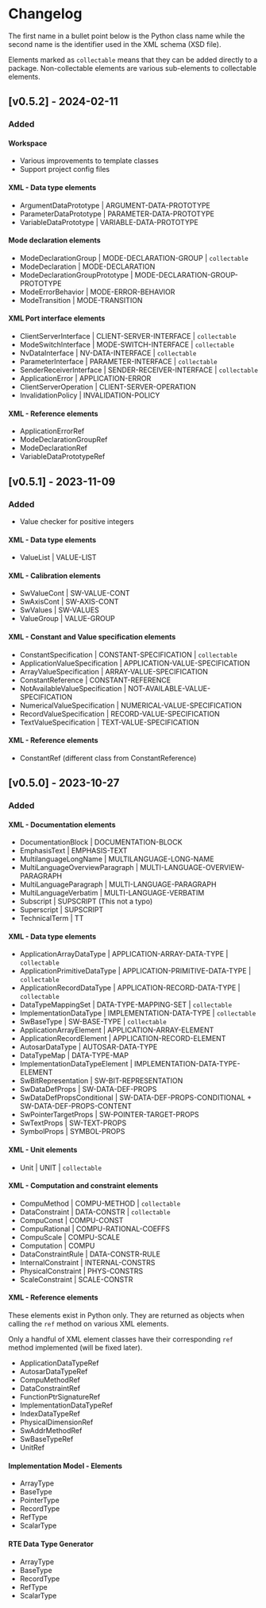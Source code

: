 # Changelog

The first name in a bullet point below is the Python class name while the second name is the identifier used in the XML schema (XSD file).

Elements marked as `collectable` means that they can be added directly to a package.
Non-collectable elements are various sub-elements to collectable elements.

## [v0.5.2] - 2024-02-11

### Added

#### Workspace

* Various improvements to template classes
* Support project config files

#### XML - Data type elements

* ArgumentDataPrototype | ARGUMENT-DATA-PROTOTYPE
* ParameterDataPrototype | PARAMETER-DATA-PROTOTYPE
* VariableDataPrototype | VARIABLE-DATA-PROTOTYPE

#### Mode declaration elements

* ModeDeclarationGroup | MODE-DECLARATION-GROUP | `collectable`
* ModeDeclaration | MODE-DECLARATION
* ModeDeclarationGroupPrototype | MODE-DECLARATION-GROUP-PROTOTYPE
* ModeErrorBehavior | MODE-ERROR-BEHAVIOR
* ModeTransition | MODE-TRANSITION

#### XML Port interface elements

* ClientServerInterface | CLIENT-SERVER-INTERFACE | `collectable`
* ModeSwitchInterface | MODE-SWITCH-INTERFACE |  `collectable`
* NvDataInterface | NV-DATA-INTERFACE | `collectable`
* ParameterInterface | PARAMETER-INTERFACE | `collectable`
* SenderReceiverInterface | SENDER-RECEIVER-INTERFACE | `collectable`
* ApplicationError | APPLICATION-ERROR
* ClientServerOperation | CLIENT-SERVER-OPERATION
* InvalidationPolicy | INVALIDATION-POLICY

#### XML - Reference elements

* ApplicationErrorRef
* ModeDeclarationGroupRef
* ModeDeclarationRef
* VariableDataPrototypeRef

## [v0.5.1] - 2023-11-09

### Added

* Value checker for positive integers

#### XML - Data type elements

* ValueList | VALUE-LIST

#### XML - Calibration elements

* SwValueCont | SW-VALUE-CONT
* SwAxisCont | SW-AXIS-CONT
* SwValues | SW-VALUES
* ValueGroup | VALUE-GROUP

#### XML - Constant and Value specification elements

* ConstantSpecification | CONSTANT-SPECIFICATION | `collectable`
* ApplicationValueSpecification | APPLICATION-VALUE-SPECIFICATION
* ArrayValueSpecification | ARRAY-VALUE-SPECIFICATION
* ConstantReference | CONSTANT-REFERENCE
* NotAvailableValueSpecification | NOT-AVAILABLE-VALUE-SPECIFICATION
* NumericalValueSpecification | NUMERICAL-VALUE-SPECIFICATION
* RecordValueSpecification | RECORD-VALUE-SPECIFICATION
* TextValueSpecification | TEXT-VALUE-SPECIFICATION

#### XML - Reference elements

* ConstantRef (different class from ConstantReference)

## [v0.5.0] - 2023-10-27

### Added

#### XML - Documentation elements

* DocumentationBlock | DOCUMENTATION-BLOCK
* EmphasisText | EMPHASIS-TEXT
* MultilanguageLongName | MULTILANGUAGE-LONG-NAME
* MultiLanguageOverviewParagraph | MULTI-LANGUAGE-OVERVIEW-PARAGRAPH
* MultiLanguageParagraph | MULTI-LANGUAGE-PARAGRAPH
* MultiLanguageVerbatim | MULTI-LANGUAGE-VERBATIM
* Subscript | SUPSCRIPT (This not a typo)
* Superscript | SUPSCRIPT
* TechnicalTerm | TT

#### XML - Data type elements

* ApplicationArrayDataType | APPLICATION-ARRAY-DATA-TYPE | `collectable`
* ApplicationPrimitiveDataType |  APPLICATION-PRIMITIVE-DATA-TYPE |  `collectable`
* ApplicationRecordDataType |  APPLICATION-RECORD-DATA-TYPE |  `collectable`
* DataTypeMappingSet | DATA-TYPE-MAPPING-SET | `collectable`
* ImplementationDataType |  IMPLEMENTATION-DATA-TYPE |  `collectable`
* SwBaseType |  SW-BASE-TYPE |  `collectable`
* ApplicationArrayElement |  APPLICATION-ARRAY-ELEMENT
* ApplicationRecordElement |  APPLICATION-RECORD-ELEMENT
* AutosarDataType |  AUTOSAR-DATA-TYPE
* DataTypeMap |  DATA-TYPE-MAP
* ImplementationDataTypeElement |  IMPLEMENTATION-DATA-TYPE-ELEMENT
* SwBitRepresentation | SW-BIT-REPRESENTATION
* SwDataDefProps | SW-DATA-DEF-PROPS
* SwDataDefPropsConditional | SW-DATA-DEF-PROPS-CONDITIONAL + SW-DATA-DEF-PROPS-CONTENT
* SwPointerTargetProps | SW-POINTER-TARGET-PROPS
* SwTextProps | SW-TEXT-PROPS
* SymbolProps | SYMBOL-PROPS

#### XML - Unit elements

* Unit | UNIT | `collectable`

#### XML - Computation and constraint elements

* CompuMethod |  COMPU-METHOD |  `collectable`
* DataConstraint |  DATA-CONSTR |  `collectable`
* CompuConst |  COMPU-CONST
* CompuRational |  COMPU-RATIONAL-COEFFS
* CompuScale |  COMPU-SCALE
* Computation |  COMPU
* DataConstraintRule |  DATA-CONSTR-RULE
* InternalConstraint |  INTERNAL-CONSTRS
* PhysicalConstraint |  PHYS-CONSTRS
* ScaleConstraint |  SCALE-CONSTR

#### XML - Reference elements

These elements exist in Python only. They are returned as objects when calling
the `ref` method on various XML elements.

Only a handful of XML element classes have their corresponding `ref` method implemented (will be fixed later).

* ApplicationDataTypeRef
* AutosarDataTypeRef
* CompuMethodRef
* DataConstraintRef
* FunctionPtrSignatureRef
* ImplementationDataTypeRef
* IndexDataTypeRef
* PhysicalDimensionRef
* SwAddrMethodRef
* SwBaseTypeRef
* UnitRef

#### Implementation Model - Elements

* ArrayType
* BaseType
* PointerType
* RecordType
* RefType
* ScalarType

#### RTE Data Type Generator

* ArrayType
* BaseType
* RecordType
* RefType
* ScalarType
